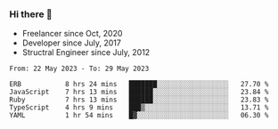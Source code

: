 ### Hi there 👋

- Freelancer since Oct, 2020
- Developer since July, 2017
- Structral Engineer since July, 2012

<!--START_SECTION:waka-->

```text
From: 22 May 2023 - To: 29 May 2023

ERB           8 hrs 24 mins   ███████░░░░░░░░░░░░░░░░░░   27.70 %
JavaScript    7 hrs 13 mins   ██████░░░░░░░░░░░░░░░░░░░   23.84 %
Ruby          7 hrs 13 mins   ██████░░░░░░░░░░░░░░░░░░░   23.83 %
TypeScript    4 hrs 9 mins    ███▒░░░░░░░░░░░░░░░░░░░░░   13.71 %
YAML          1 hr 54 mins    █▓░░░░░░░░░░░░░░░░░░░░░░░   06.30 %
```

<!--END_SECTION:waka-->
